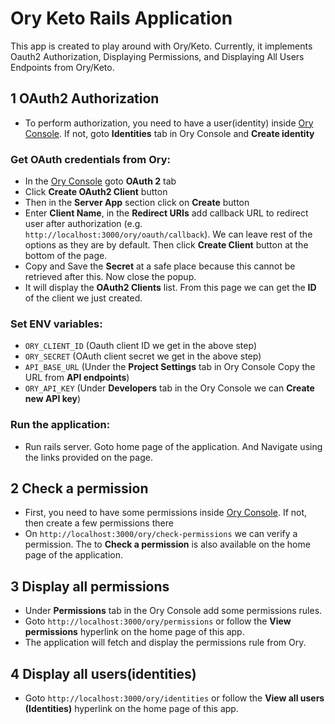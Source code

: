 # Ory Keto Rails Application

This app is created to play around with Ory/Keto. Currently, it implements Oauth2 Authorization, Displaying Permissions, and Displaying All Users Endpoints from Ory/Keto.

## 1 OAuth2 Authorization
- To perform authorization, you need to have a user(identity) inside [Ory Console](https://console.ory.sh/). If not, goto **Identities** tab in Ory Console and **Create identity**
### Get OAuth credentials from Ory:
-  In the [Ory Console](https://console.ory.sh/) goto **OAuth 2** tab
- Click **Create OAuth2 Client** button
- Then in the **Server App** section click on **Create** button
- Enter **Client Name**, in the **Redirect URIs** add callback URL to redirect user after authorization (e.g.  `http://localhost:3000/ory/oauth/callback`). We can leave rest of the options as they are by default. Then click **Create Client** button at the bottom of the page.
- Copy and Save the **Secret** at a safe place because this cannot be retrieved after this. Now close the popup.
- It will display the **OAuth2 Clients** list. From this page we can get the **ID** of the client we just created.
### Set ENV variables:

-	`ORY_CLIENT_ID` (Oauth client ID we get in the above step)
-	`ORY_SECRET` (OAuth client secret we get in the above step)
-	`API_BASE_URL` (Under the **Project Settings** tab in Ory Console Copy the URL from **API endpoints**)
-	`ORY_API_KEY` (Under **Developers** tab in the Ory Console we can **Create new API key**)

### Run the application:
-	Run rails server. Goto home page of the application. And Navigate using the links provided on the page.

## 2 Check a permission
- First, you need to have some permissions inside [Ory Console](https://console.ory.sh/). If not, then create a few permissions there
-  On `http://localhost:3000/ory/check-permissions` we can verify a permission. The to **Check a permission** is also available on the home page of the application.

## 3 Display all permissions
-  Under **Permissions** tab in the Ory Console add some permissions rules.
-  Goto `http://localhost:3000/ory/permissions` or follow the **View permissions** hyperlink on the home page of this app.
-  The application will fetch and display the permissions rule from Ory.

## 4 Display all users(identities)
-  Goto `http://localhost:3000/ory/identities` or follow the **View all users (Identities)** hyperlink on the home page of this app.
